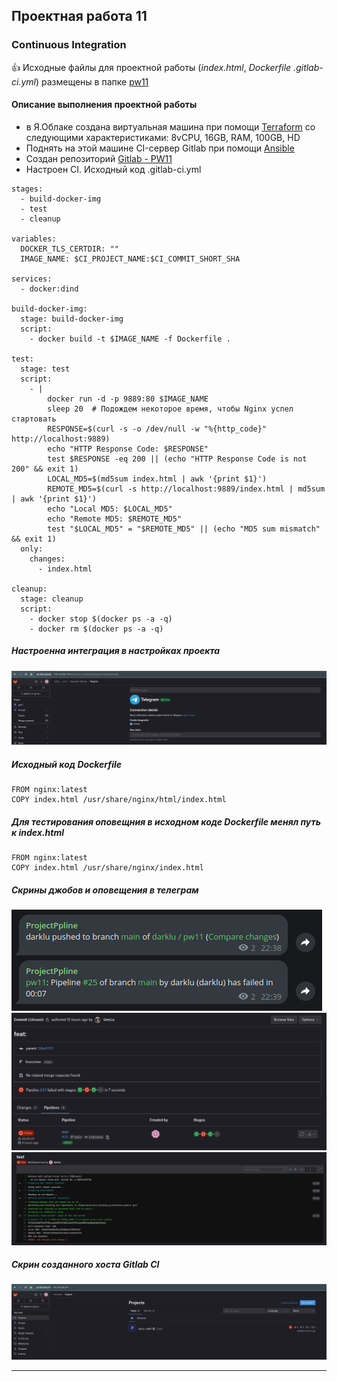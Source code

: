 ## Проектная работа 11
### Continuous Integration

:+1: Исходные файлы для проектной работы (*index.html*, *Dockerfile* *.gitlab-ci.yml*) размещены в папке [pw11](pw11)

#### Описание выполнения проектной работы

* в Я.Облаке создана виртуальная машина при помощи [Terraform](terraform) со следующими характеристиками: 8vCPU, 16GB, RAM, 100GB, HD
* Поднять на этой машине CI-сервер Gitlab при помощи [Ansible](ansible)
* Создан репозиторий [Gitlab - PW11](http://178.154.206.174/darklu/pw11)
* Настроен CI. Исходный код .gitlab-ci.yml

```
stages:
  - build-docker-img
  - test
  - cleanup

variables:
  DOCKER_TLS_CERTDIR: ""
  IMAGE_NAME: $CI_PROJECT_NAME:$CI_COMMIT_SHORT_SHA

services:
  - docker:dind

build-docker-img:
  stage: build-docker-img
  script:
    - docker build -t $IMAGE_NAME -f Dockerfile .

test:
  stage: test
  script:
    - |
        docker run -d -p 9889:80 $IMAGE_NAME
        sleep 20  # Подождем некоторое время, чтобы Nginx успел стартовать
        RESPONSE=$(curl -s -o /dev/null -w "%{http_code}" http://localhost:9889)
        echo "HTTP Response Code: $RESPONSE"
        test $RESPONSE -eq 200 || (echo "HTTP Response Code is not 200" && exit 1)
        LOCAL_MD5=$(md5sum index.html | awk '{print $1}')
        REMOTE_MD5=$(curl -s http://localhost:9889/index.html | md5sum | awk '{print $1}')
        echo "Local MD5: $LOCAL_MD5"
        echo "Remote MD5: $REMOTE_MD5"
        test "$LOCAL_MD5" = "$REMOTE_MD5" || (echo "MD5 sum mismatch" && exit 1)
  only:
    changes:
      - index.html

cleanup:
  stage: cleanup
  script:
    - docker stop $(docker ps -a -q)
    - docker rm $(docker ps -a -q)

```
##### Настроенна интеграция в настройках проекта
![](temp/integrationtg.png)


##### Исходный код Dockerfile

```
FROM nginx:latest
COPY index.html /usr/share/nginx/html/index.html
```

##### Для тестирования оповещния в исходном коде Dockerfile менял путь к index.html
```
FROM nginx:latest
COPY index.html /usr/share/nginx/index.html
```

##### Скрины джобов и оповещения в телеграм

![](temp/tgnotifai.png)
![](temp/ppjob01.png)
![](temp/ppjob02.png)


##### Скрин созданного хоста Gitlab CI
![](temp/gitlabci.png)

<!-- BEGIN_TF_DOCS -->
<!-- END_TF_DOCS -->

---
